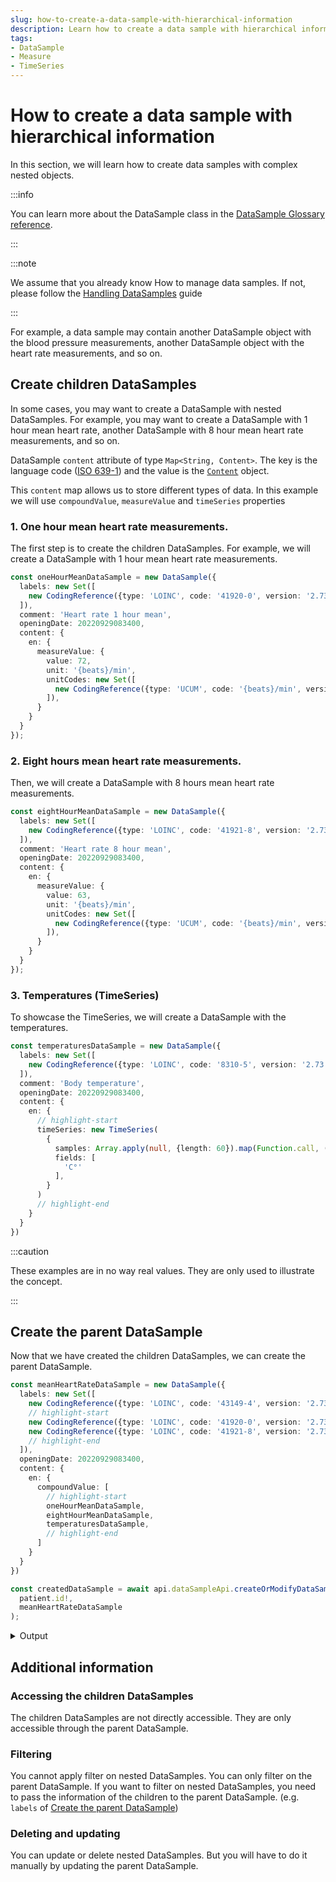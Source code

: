 ```yaml
---
slug: how-to-create-a-data-sample-with-hierarchical-information
description: Learn how to create a data sample with hierarchical information.
tags:
- DataSample
- Measure
- TimeSeries
---
```


# How to create a data sample with hierarchical information

In this section, we will learn how to create data samples with complex nested objects.

:::info

You can learn more about the DataSample class in the [DataSample Glossary reference](../glossary#data-sample).

:::

:::note

We assume that you already know How to manage data samples. If not, please follow the [Handling DataSamples](../how-to/how-to-manage-datasamples) guide

:::


For example, a data sample may contain another DataSample object with the blood pressure measurements, another
DataSample object with the heart rate measurements, and so on.

## Create children DataSamples

In some cases, you may want to create a DataSample with nested DataSamples. For example, you may want to create a DataSample with 1 hour mean heart rate, another DataSample with 8 hour mean heart rate measurements, and so on.

DataSample `content` attribute of type `Map<String, Content>`. The key is the language code ([ISO 639-1](https://en.wikipedia.org/wiki/List_of_ISO_639-1_codes)) and the value is the [`Content`](/sdks/references/classes/Content) object.

This `content` map allows us to store different types of data. In this example we will use `compoundValue`, `measureValue` and `timeSeries` properties

### 1. One hour mean heart rate measurements.

The first step is to create the children DataSamples. For example, we will create a DataSample with 1 hour mean heart rate measurements.

<!-- file://code-samples/how-to/hierarchical-datasample/index.mts snippet:create children dataSample one hour mean-->
```typescript
const oneHourMeanDataSample = new DataSample({
  labels: new Set([
    new CodingReference({type: 'LOINC', code: '41920-0', version: '2.73'}),
  ]),
  comment: 'Heart rate 1 hour mean',
  openingDate: 20220929083400,
  content: {
    en: {
      measureValue: {
        value: 72,
        unit: '{beats}/min',
        unitCodes: new Set([
          new CodingReference({type: 'UCUM', code: '{beats}/min', version: '1.2'}),
        ]),
      }
    }
  }
});
```

### 2. Eight hours mean heart rate measurements.

Then, we will create a DataSample with 8 hours mean heart rate measurements.

<!-- file://code-samples/how-to/hierarchical-datasample/index.mts snippet:create children dataSample eight hour mean-->
```typescript
const eightHourMeanDataSample = new DataSample({
  labels: new Set([
    new CodingReference({type: 'LOINC', code: '41921-8', version: '2.73'}),
  ]),
  comment: 'Heart rate 8 hour mean',
  openingDate: 20220929083400,
  content: {
    en: {
      measureValue: {
        value: 63,
        unit: '{beats}/min',
        unitCodes: new Set([
          new CodingReference({type: 'UCUM', code: '{beats}/min', version: '1.2'}),
        ]),
      }
    }
  }
});
```

### 3. Temperatures (TimeSeries)

To showcase the TimeSeries, we will create a DataSample with the temperatures.

<!-- file://code-samples/how-to/hierarchical-datasample/index.mts snippet:create children dataSample temperatures-->
```typescript
const temperaturesDataSample = new DataSample({
  labels: new Set([
    new CodingReference({type: 'LOINC', code: '8310-5', version: '2.73'}),
  ]),
  comment: 'Body temperature',
  openingDate: 20220929083400,
  content: {
    en: {
      // highlight-start
      timeSeries: new TimeSeries(
        {
          samples: Array.apply(null, {length: 60}).map(Function.call, () => Array.apply(null, {length: 1}).map(Function.call, () => Math.random() + 36.2)), // Simulate 60 random values for temperature between 36.2 and 37.2
          fields: [
            'C°'
          ],
        }
      )
      // highlight-end
    }
  }
})
```

:::caution

These examples are in no way real values. They are only used to illustrate the concept.

:::

## Create the parent DataSample

Now that we have created the children DataSamples, we can create the parent DataSample.

<!-- file://code-samples/how-to/hierarchical-datasample/index.mts snippet:create heart rate datasample-->
```typescript
const meanHeartRateDataSample = new DataSample({
  labels: new Set([
    new CodingReference({type: 'LOINC', code: '43149-4', version: '2.73'}),
    // highlight-start
    new CodingReference({type: 'LOINC', code: '41920-0', version: '2.73'}),
    new CodingReference({type: 'LOINC', code: '41921-8', version: '2.73'}),
    // highlight-end
  ]),
  openingDate: 20220929083400,
  content: {
    en: {
      compoundValue: [
        // highlight-start
        oneHourMeanDataSample,
        eightHourMeanDataSample,
        temperaturesDataSample,
        // highlight-end
      ]
    }
  }
})

const createdDataSample = await api.dataSampleApi.createOrModifyDataSampleFor(
  patient.id!,
  meanHeartRateDataSample
);
```

<details>
    <summary>Output</summary>

```json
{
  "id": "7fc48e2e-3718-4388-ae0e-fc1b4cd1a19c",
  "identifier": [],
  "content": {
    "en": {
      "compoundValue": [
        {
          "id": "084371fd-b5ad-45e3-a21c-64158b83fdc7",
          "identifier": [],
          "content": {
            "en": {
              "timeSeries": {
                "fields": [
                  "C°"
                ],
                "samples": [
                  [
                    36.56299537967781
                  ],
                  [
                    36.4297076828631
                  ],
                  [
                    36.443597548686064
                  ],
                  [
                    36.5490239818563
                  ],
                  [
                    36.668913688817824
                  ]
                  /**
                   * ...
                   */
                ]
              }
            }
          },
          "qualifiedLinks": {},
          "codes": {},
          "labels": {},
          "healthcareElementIds": {},
          "canvasesIds": {},
          "openingDate": 20220929083400,
          "comment": "Body temperature",
          "systemMetaData": {
            "secretForeignKeys": [],
            "cryptedForeignKeys": {},
            "delegations": {},
            "encryptionKeys": {}
          }
        },
        {
          "id": "5a9e6237-fc65-4801-b50b-ebcc2925adcc",
          "identifier": [],
          "content": {
            "en": {
              "measureValue": {
                "value": 63,
                "unit": "{beats}/min",
                "unitCodes": {}
              }
            }
          },
          "qualifiedLinks": {},
          "codes": {},
          "labels": {},
          "healthcareElementIds": {},
          "canvasesIds": {},
          "openingDate": 20220929083400,
          "comment": "Heart rate 8 hour mean",
          "systemMetaData": {
            "secretForeignKeys": [],
            "cryptedForeignKeys": {},
            "delegations": {},
            "encryptionKeys": {}
          }
        },
        {
          "id": "d59906c3-ea1e-4717-bb45-92804c47ced9",
          "identifier": [],
          "content": {
            "en": {
              "measureValue": {
                "value": 72,
                "unit": "{beats}/min",
                "unitCodes": {}
              }
            }
          },
          "qualifiedLinks": {},
          "codes": {},
          "labels": {},
          "healthcareElementIds": {},
          "canvasesIds": {},
          "openingDate": 20220929083400,
          "comment": "Heart rate 1 hour mean",
          "systemMetaData": {
            "secretForeignKeys": [],
            "cryptedForeignKeys": {},
            "delegations": {},
            "encryptionKeys": {}
          }
        }
      ]
    }
  },
  "qualifiedLinks": {},
  "codes": {},
  "labels": {},
  "batchId": "683f14f1-ff41-43c3-8b7a-1eb69dc6821d",
  "healthcareElementIds": {},
  "canvasesIds": {},
  "index": 0,
  "valueDate": 20220930122128,
  "openingDate": 20220929083400,
  "created": 1664540488422,
  "modified": 1664540488421,
  "author": "b36fa6cb-d7a8-40f0-bcf6-af6ce0decb78",
  "responsible": "ab623d88-baed-40b9-91b7-ab26e9a08db5",
  "systemMetaData": {
    "secretForeignKeys": [],
    "cryptedForeignKeys": {},
    "delegations": {},
    "encryptionKeys": {}
  }
}
```
</details>

## Additional information

### Accessing the children DataSamples

The children DataSamples are not directly accessible. They are only accessible through the parent DataSample.

### Filtering

You cannot apply filter on nested DataSamples. You can only filter on the parent DataSample. If you want to filter on nested DataSamples, you need to pass the information of the children to the parent DataSample. (e.g. `labels` of [Create the parent DataSample](#create-the-parent-datasample))

### Deleting and updating

You can update or delete nested DataSamples. But you will have to do it manually by updating the parent DataSample.




